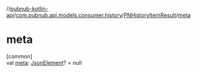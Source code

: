 //[pubnub-kotlin-api](../../../index.md)/[com.pubnub.api.models.consumer.history](../index.md)/[PNHistoryItemResult](index.md)/[meta](meta.md)

# meta

[common]\
val [meta](meta.md): [JsonElement](../../com.pubnub.api/-json-element/index.md)? = null
